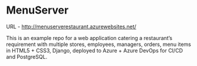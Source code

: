 # MenuServer

URL - http://menuserverestaurant.azurewebsites.net/

This is an example repo for a web application catering a restaurant’s requirement with multiple stores, employees, managers, orders, menu items in HTML5 + CSS3, Django, deployed to Azure + Azure DevOps for CI/CD and PostgreSQL.
